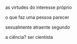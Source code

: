 as virtudes do interesse próprio

o que faz uma pessoa parecer

sexualmente atraente segundo

a ciência? ser cientista
